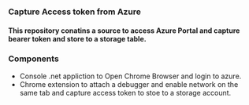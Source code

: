 ### Capture Access token from Azure

#### This repository conatins a source to access  Azure Portal and capture bearer token and store to a storage table.

### Components 

- Console .net appliction to Open Chrome Browser and login to azure.
- Chrome extension to attach a debugger and enable network on the same tab and capture access token to stoe to a storage account.
